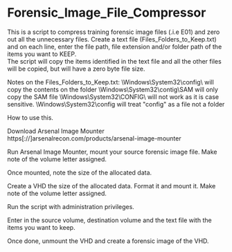 # Forensic_Image_File_Compressor

This is a script to compress training forensic image files (.i.e E01) and zero out all the unnecessary files.
Create a text file (Files_Folders_to_Keep.txt) and on each line, enter the file path, file extension and/or folder path of the items you want to KEEP.  
The script will copy the items identified in the text file and all the other files will be copied, but will have a zero byte file size.

Notes on the Files_Folders_to_Keep.txt:
\Windows\System32\config\  will copy the contents on the folder
\Windows\System32\contig\SAM will only copy the SAM file
\Windows\System32\CONFIG\   will not work as it is case sensitive.
\Windows\System32\config  will treat "config" as a file not a folder

How to use this.

Download Arsenal Image Mounter https[://]arsenalrecon.com/products/arsenal-image-mounter

Run Arsenal Image Mounter, mount your source forensic image file.  Make note of the volume letter assigned.

Once mounted, note the size of the allocated data.

Create a VHD the size of the allocated data.  Format it and mount it.  Make note of the volume letter assigned.

Run the script with administration privileges.   

Enter in the source volume, destination volume and the text file with the items you want to keep.

Once done, unmount the VHD and create a forensic image of the VHD.  
